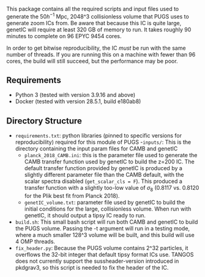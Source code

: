This package contains all the required scripts and input files used to generate
the $50 h^{-1}$ Mpc, 2048^3 collisionless volume that PUGS uses to generate zoom
ICs from.  Be aware that because this IC is quite large, genetIC will require at
least 320 GB of memory to run.  It takes roughly 90 minutes to complete on 96
EPYC 9454 cores.

In order to get bitwise reproducibility, the IC _must_ be run with the same
number of threads.  If you are running this on a machine with fewer than 96
cores, the build will still succeed, but the performance may be poor.

Requirements
------------
- Python 3 (tested with version 3.9.16 and above)
- Docker (tested with version 28.5.1, build e180ab8)

Directory Structure
-------------------
- `requirements.txt`: python libraries (pinned to specific versions for
  reproducibility) required for this module of PUGS
-`inputs/`: This is the directory containing the input param files for CAMB and
  genetIC
    - `planck_2018_CAMB.ini`: this is the parameter file used to generate the
      CAMB transfer function used by genetIC to build the z=200 IC.  The default
      transfer function provided by genetIC is produced by a slightly different
      parameter file than the CAMB default, with the scalar spectra disabled
      (`get_scalar_cls = F`).  This produced a transfer function with a slightly
      too-low value of $\sigma_8$ (0.8117 vs. 0.8120 for the Plik best fit from
      Planck 2018).
    - `genetIC_volume.txt`: parameter file used by genetIC to build the initial
      conditions for the large, collisionless volume.  When run with genetIC, it
      should output a tipsy IC ready to run.
- `build.sh`: This small bash script will run both CAMB and genetIC to build the
  PUGS volume.  Passing the -t argument will run in a testing mode, where a much
  smaller 128^3 volume will be built, and this build will use 4 OMP threads.
- `fix_header.py`: Because the PUGS volume contains 2^32 particles, it overflows
  the 32-bit integer that default tipsy format ICs use.  TANGOS does not
  currently support the sussheader-version introduced in pkdgrav3, so this
  script is needed to fix the header of the IC.
